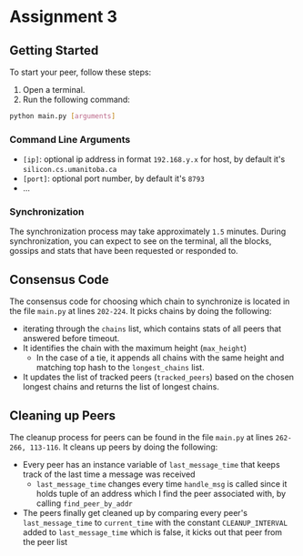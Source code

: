 ﻿# Assignment 3 

## Getting Started

To start your peer, follow these steps:

1. Open a terminal.
2.  Run the following command:

```bash
python main.py [arguments]
```

### Command Line Arguments

- `[ip]`: optional ip address in format `192.168.y.x` for host, by default it's `silicon.cs.umanitoba.ca`
- `[port]`: optional port number, by default it's `8793`
- ...

### Synchronization

The synchronization process may take approximately `1.5` minutes. During synchronization, you can expect to see on the terminal, all the blocks, gossips and stats that have been requested or responded to.

## Consensus Code

The consensus code for choosing which chain to synchronize is located in the file `main.py` at lines `202-224`. It picks chains by doing the following:

- iterating through the `chains` list, which contains stats of all peers that answered before timeout. 
- It identifies the chain with the maximum height (`max_height`) 
	-  In the case of a tie, it appends all chains with the same height and matching top hash to the `longest_chains` list.
-  It updates the list of tracked peers (`tracked_peers`) based on the chosen longest chains and returns the list of longest chains.

## Cleaning up Peers

The cleanup process for peers can be found in the file `main.py` at lines `262-266, 113-116`. It cleans up peers by doing the following:

-	Every peer has an instance variable of `last_message_time` that keeps track of the last time a message was received
	-	`last_message_time` changes every time `handle_msg` is called since it holds tuple of an address which I find the peer associated with, by calling `find_peer_by_addr`  
-	The peers finally get cleaned up by comparing every peer's `last_message_time` to `current_time`  with the constant `CLEANUP_INTERVAL` added to `last_message_time` which is false, it kicks out that peer from the peer list  

